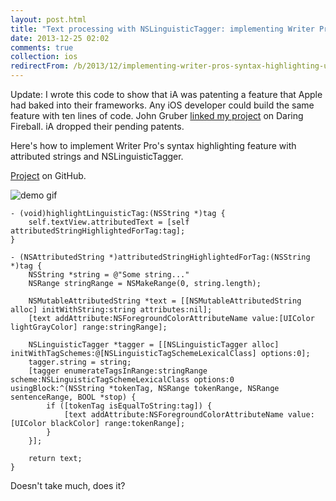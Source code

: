 ```yaml
---
layout: post.html
title: "Text processing with NSLinguisticTagger: implementing Writer Pro's syntax control"
date: 2013-12-25 02:02
comments: true
collection: ios
redirectFrom: /b/2013/12/implementing-writer-pros-syntax-highlighting-using-nslinguistictagger/
---
```


Update: I wrote this code to show that iA was patenting a feature that Apple had baked into their frameworks. Any iOS developer could build the same feature with ten lines of code. John Gruber [linked my project](https://daringfireball.net/linked/2013/12/26/patent-before-christmas) on Daring Fireball. iA dropped their pending patents.

Here's how to implement Writer Pro's syntax highlighting feature with attributed strings and NSLinguisticTagger.

[Project](https://github.com/travisjeffery/LingusticTaggerDemo) on GitHub.

![demo gif](https://raw.github.com/travisjeffery/LingusticTaggerDemo/master/linguistictagger.gif)

``` objc
- (void)highlightLinguisticTag:(NSString *)tag {
    self.textView.attributedText = [self attributedStringHighlightedForTag:tag];
}

- (NSAttributedString *)attributedStringHighlightedForTag:(NSString *)tag {
    NSString *string = @"Some string..."
    NSRange stringRange = NSMakeRange(0, string.length);

    NSMutableAttributedString *text = [[NSMutableAttributedString alloc] initWithString:string attributes:nil];
    [text addAttribute:NSForegroundColorAttributeName value:[UIColor lightGrayColor] range:stringRange];

    NSLinguisticTagger *tagger = [[NSLinguisticTagger alloc] initWithTagSchemes:@[NSLinguisticTagSchemeLexicalClass] options:0];
    tagger.string = string;
    [tagger enumerateTagsInRange:stringRange scheme:NSLinguisticTagSchemeLexicalClass options:0 usingBlock:^(NSString *tokenTag, NSRange tokenRange, NSRange sentenceRange, BOOL *stop) {
        if ([tokenTag isEqualToString:tag]) {
            [text addAttribute:NSForegroundColorAttributeName value:[UIColor blackColor] range:tokenRange];
        }
    }];

    return text;
}
```

Doesn't take much, does it?
